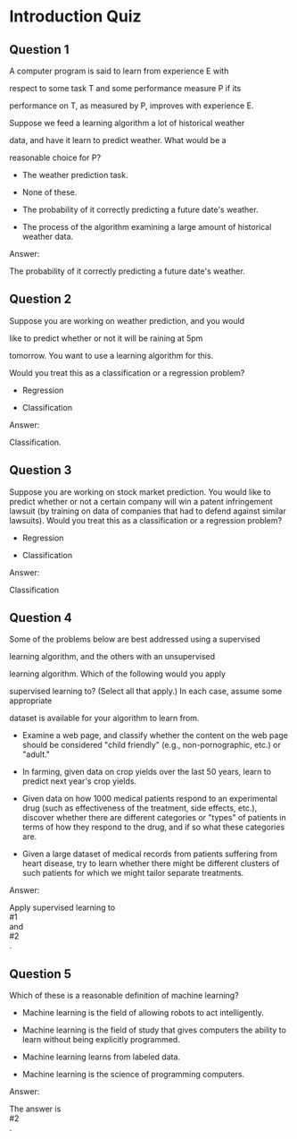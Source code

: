 # Introduction Quiz

Question 1
----------
A computer program is said to learn from experience E with

respect to some task T and some performance measure P if its

performance on T, as measured by P, improves with experience E.

Suppose we feed a learning algorithm a lot of historical weather

data, and have it learn to predict weather. What would be a

reasonable choice for P?

* The weather prediction task.

* None of these.

* The probability of it correctly predicting a future date's weather.

* The process of the algorithm examining a large amount of historical weather data.

Answer: </br>

The probability of it correctly predicting a future date's weather.

Question 2
----------
Suppose you are working on weather prediction, and you would

like to predict whether or not it will be raining at 5pm

tomorrow. You want to use a learning algorithm for this.

Would you treat this as a classification or a regression problem?

* Regression

* Classification

Answer: </br>

Classification.

Question 3
----------
Suppose you are working on stock market prediction. You would like to predict whether or not a certain company will win a patent infringement lawsuit (by training on data of companies that had to defend against similar lawsuits). Would you treat this as a classification or a regression problem?

* Regression

* Classification

Answer: </br>

Classification

Question 4
----------
Some of the problems below are best addressed using a supervised

learning algorithm, and the others with an unsupervised

learning algorithm. Which of the following would you apply

supervised learning to? (Select all that apply.) In each case, assume some appropriate

dataset is available for your algorithm to learn from.

* Examine a web page, and classify whether the content on the web page should be considered "child friendly" (e.g., non-pornographic, etc.) or "adult."

* In farming, given data on crop yields over the last 50 years, learn to predict next year's crop yields.

* Given data on how 1000 medical patients respond to an experimental drug (such as effectiveness of the treatment, side effects, etc.), discover whether there are different categories or "types" of patients in terms of how they respond to the drug, and if so what these categories are.

* Given a large dataset of medical records from patients suffering from heart disease, try to learn whether there might be different clusters of such patients for which we might tailor separate treatments.

Answer: </br>

Apply supervised learning to <br>#1</br> and <br>#2</br>.

Question 5
----------
Which of these is a reasonable definition of machine learning?

* Machine learning is the field of allowing robots to act intelligently.

* Machine learning is the field of study that gives computers the ability to learn without being explicitly programmed.

* Machine learning learns from labeled data.

* Machine learning is the science of programming computers.

Answer: </br>

The answer is <br>#2</br>.
